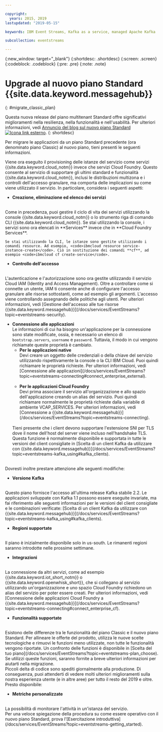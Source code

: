 ```yaml
---

copyright:
  years: 2015, 2019
lastupdated: "2019-05-15"

keywords: IBM Event Streams, Kafka as a service, managed Apache Kafka

subcollection: eventstreams

---
```


{:new_window: target="_blank"}
{:shortdesc: .shortdesc}
{:screen: .screen}
{:codeblock: .codeblock}
{:pre: .pre}
{:note: .note}

# Upgrade al nuovo piano Standard {{site.data.keyword.messagehub}}  
{: #migrate_classic_plan}

Questa nuova release del piano multitenant Standard offre significativi miglioramenti nella resilienza, nella funzionalità e nell'usabilità. Per ulteriori informazioni, vedi [Annuncio del blog sul nuovo piano Standard ![Icona link esterno](../../icons/launch-glyph.svg "Icona link esterno")](https://www.ibm.com/cloud/blog/announcements/ibm-event-streams-releases-a-new-and-enhanced-standard-plan).
{: shortdesc}

Per migrare le applicazioni da un piano Standard precedente (ora denominato piano Classic) al nuovo piano, tieni presenti le seguenti informazioni.

Viene ora eseguito il provisioning delle istanze del servizio come servizi {{site.data.keyword.cloud_notm}} invece che servizi Cloud Foundry. Questo consente al servizio di supportare gli ultimi standard e funzionalità {{site.data.keyword.cloud_notm}}, inclusi le distribuzioni multizona e i controlli dell'accesso granulare, ma comporta delle implicazioni su come viene utilizzato il servizio. In particolare, considera i seguenti aspetti:

* **Creazione, eliminazione ed elenco dei servizi**
<br/>
    Come in precedenza, puoi gestire il ciclo di vita dei servizi utilizzando la console {{site.data.keyword.cloud_notm}} o lo strumento riga di comando CLI {{site.data.keyword.cloud_notm}}. Se stai utilizzando la console, i servizi sono ora elencati in **Services** invece che in **Cloud Foundry Services**. 
    
    Se stai utilizzando la CLI, le istanze sono gestite utilizzando i comandi resource. Ad esempio, <code>ibmcloud resource service-instance-create</code>. Ciò in sostituzione dei comandi **cf**, ad esempio <code>ibmcloud cf create-service</code>.

* **Controllo dell'accesso**
<br/>
    L'autenticazione e l'autorizzazione sono ora gestite utilizzando il servizio Cloud IAM (Identity and Access Management). Oltre a controllare come si connette un utente, IAM ti consente anche di configurare l'accesso granulare alle risorse sottostanti, come ad esempio gli argomenti. L'accesso viene controllando assegnando delle politiche agli utenti. Per ulteriori informazioni, vedi
[Gestione dell'accesso alle tue risorse {{site.data.keyword.messagehub}}](/docs/services/EventStreams?topic=eventstreams-security).

<ul>
<li><strong>Connessione alle applicazioni</strong>
<br/>
    Le informazioni di cui ha bisogno un'applicazione per la connessione sono state modificate, ossia, è necessario un elenco di <code>bootstrap.servers</code>, <code>username</code> e <code>password</code>. Tuttavia, il modo in cui vengono richiamate queste proprietà è cambiato.

<ul>
<li>
      <strong>Per le applicazioni native</strong>
        <br/>
        Devi creare un oggetto delle credenziali o della chiave del servizio utilizzando rispettivamente la console o la CLI IBM Cloud. Puoi quindi richiamare le proprietà richieste. Per ulteriori informazioni, vedi
        [Connessione alle applicazioni](/docs/services/EventStreams?topic=eventstreams-connecting#connect_enterprise_external).
</li>
<br/>
<li><strong>Per le applicazioni Cloud Foundry</strong>
        <br/>
        Devi prima associare il servizio all'organizzazione e allo spazio dell'applicazione creando un alias del servizio. Puoi quindi richiamare normalmente le proprietà richieste dalla variabile di ambiente VCAP_SERVICES. Per ulteriori informazioni, vedi
        [Connessione a {{site.data.keyword.messagehub}}](/docs/services/EventStreams?topic=eventstreams-connecting).
</li>
</ul>
<br/>
Tieni presente che i client devono supportare l'estensione SNI per TLS dove il nome dell'host del server viene incluso nell'handshake TLS. Questa funzione è normalmente disponibile e supportata in tutte le versioni del client consigliate in [Scelta di un client Kafka da utilizzare con {{site.data.keyword.messagehub}}](/docs/services/EventStreams?topic=eventstreams-kafka_using#kafka_clients).
</li>
</ul>

<br/>
Dovresti inoltre prestare attenzione alle seguenti modifiche:

* **Versione Kafka**
<br/>
    Questo piano fornisce l'accesso all'ultima release Kafka stabile 2.2. Le applicazioni sviluppate con Kafka 1.1 possono essere eseguite invariate, ma fai riferimento alle seguenti informazioni per le versioni del client consigliate e le combinazioni verificate: [Scelta di un client Kafka da utilizzare con {{site.data.keyword.messagehub}}](/docs/services/EventStreams?topic=eventstreams-kafka_using#kafka_clients). 

* **Regioni supportate**
<br/>
    Il piano è inizialmente disponibile solo in us-south. Le rimanenti regioni saranno introdotte nelle prossime settimane.

* **Integrazioni**
<br/>
    La connessione da altri servizi, come ad esempio {{site.data.keyword.iot_short_notm}} o {{site.data.keyword.openwhisk_short}}, che si collegano al servizio utilizzando un'organizzazione e uno spazio Cloud Foundry richiedono un alias del servizio per poter essere creati. Per ulteriori informazioni, vedi
    [Connessione delle applicazioni Cloud Foundry a {{site.data.keyword.messagehub}}](/docs/services/EventStreams?topic=eventstreams-connecting#connect_enterprise_cf).
    

* **Funzionalità supportate**
<br/>
    Esistono delle differenze tra le funzionalità del piano Classic e il nuovo piano Standard. Per allineare le offerte del prodotto, utilizza le nuove scelte tecnologiche e rimuovi le funzioni meno utilizzate, non tutte le funzionalità vengono riportate. Un confronto delle funzioni è disponibile in [Scelta del tuo piano](/docs/services/EventStreams?topic=eventstreams-plan_choose). Se utilizzi queste funzioni, saranno fornite a breve ulteriori informazioni per aiutarti nella migrazione.
   
<br/>
Piccoli delta di codice sono spediti giornalmente alla produzione. Di conseguenza, puoi attenderti di vedere molti ulteriori miglioramenti sulla nostra esperienza utente (e in altre aree) per tutto il resto del 2019 e oltre. Presto disponibile:

* **Metriche personalizzate**
<br/>
    La possibilità di monitorare l'attività in un'istanza del servizio.

<br/>
Per una veloce spiegazione della procedura su come essere operativo con il nuovo piano Standard, prova l'[Esercitazione introduttiva](/docs/services/EventStreams?topic=eventstreams-getting_started).


